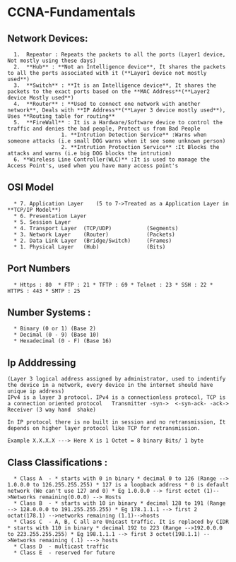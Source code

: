 # CCNA-Fundamentals

## Network Devices:

      1.  Repeator : Repeats the packets to all the ports (Layer1 device, Not mostly using these days)
      2.  **Hub** : **Not an Intelligence device**, It shares the packets to all the ports associated with it (**Layer1 device not mostly used**)
      3.  **Switch** : **It is an Intelligence device**, It shares the packets to the exact ports based on the **MAC Address**(**Layer2 device Mostly used**)
      4.  **Router** : **Used to connect one network with another network**, Deals with **IP Address**(**Layer 3 device mostly used**), Uses **Routing table for routing**
      5.  **FireWall** : It is a Hardware/Software device to control the traffic and denies the bad people, Protect us from Bad People
                     1. **Intrution Detection Service** :Warns when someone attacks (i.e small DOG warns when it see some unknown person)
                     2. **Intrution Protection Service** :It Blocks the attacks and warns (i.e big DOG blocks the intrution)
      6. **Wireless Line Controller(WLC)** :It is used to manage the Access Point's, used when you have many access point's
   
   
## OSI Model

      * 7. Application Layer    (5 to 7->Treated as a Application Layer in **TCP/IP Model**) 
      * 6. Presentation Layer
      * 5. Session Layer
      * 4. Transport Layer  (TCP/UDP)           (Segments)
      * 3. Network Layer    (Router)            (Packets)
      * 2. Data Link Layer  (Bridge/Switch)     (Frames)
      * 1. Physical Layer   (Hub)               (Bits)
      
      
## Port Numbers

      * Https : 80  * FTP : 21 * TFTP : 69 * Telnet : 23 * SSH : 22 * HTTPS : 443 * SMTP : 25
      
## Number Systems :
      * Binary (0 or 1) (Base 2)
      * Decimal (0 - 9) (Base 10)
      * Hexadecimal (0 - F) (Base 16)
      
## Ip Adddressing  
    (Layer 3 logical address assigned by administrator, used to indentify the device in a network, every device in the internet should have unique ip address)
    IPv4 is a layer 3 protocol. IPv4 is a connectionless protocol, TCP is a connection oriented protocol   Transmitter -syn->  <-syn-ack- -ack-> Receiver (3 way hand  shake)
   
    In IP protocol there is no built in session and no retransmission, It depends on higher layer protocol like TCP for retransmission.
     
    Example X.X.X.X ---> Here X is 1 Octet = 8 binary Bits/ 1 byte
   
## Class Classifications :
      * Class A  - * starts with 0 in binary * decimal 0 to 126 (Range --> 1.0.0.0 to 126.255.255.255) * 127 is a loopback address * 0 is default network (We can't use 127 and 0) * Eg 1.0.0.0 --> first octet (1)-->Networks remaining(0.0.0) --> Hosts 
      * Class B  - * starts with 10 in binary * decimal 128 to 191 (Range --> 128.0.0.0 to 191.255.255.255) * Eg 178.1.1.1 --> first 2 octat(178.1) -->networks remaining (1.1)-->hosts
      * Class C  - A, B, C all are Unicast traffic. It is replaced by CIDR   * starts with 110 in binary * decimal 192 to 223 (Range -->192.0.0.0 to 223.255.255.255) * Eg 198.1.1.1 --> first 3 octet(198.1.1) -->Networks remaining (.1) ---> hosts
      * Class D  - multicast traffic
      * Class E  - reserved for future
